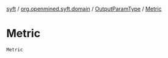 [syft](../../index.md) / [org.openmined.syft.domain](../index.md) / [OutputParamType](index.md) / [Metric](./-metric.md)

# Metric

`Metric`